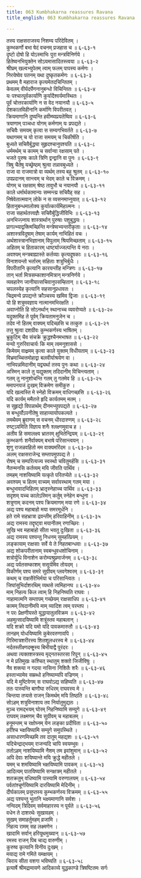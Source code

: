 ```yaml
---
title: 063 Kumbhakarna reassures Ravana
title_english: 063 Kumbhakarna reassures Ravana

---
```


<div class="audioEmbed"  caption="श्रीराम-हरिसीताराममूर्ति-घनपाठिभ्यां वचनम्" src="https://archive.org/download/Ramayana-recitation-Sriram-harisItArAmamUrti-Ghanapaati-v2/Kanda_6/Kanda_6_YK-063-Kumbhakarna_reassures_Ravana_0.mp3"></div>

तस्य राक्षसराजस्य निशम्य परिदेवितम् ।  
कुम्भकर्णो बभा षेदं वचनम् प्रजहास च ॥ ६-६३-१  
दृष्टो दोषो हि योऽस्माभिः पुरा मन्त्रविनिर्णये ।  
हितेष्वनभियुक्तेन सोऽयमासादितस्त्वया ॥ ६-६३-२  
श्रीघ्रम् खल्वभ्युपेतम् त्वाम् फलम् पापस्य कर्मणः ।  
निरयेष्वेव पतनम् यथा दुष्कृतकर्मणः ॥ ६-६३-३  
प्रथमम् वै महाराज कृत्यमेतदचिन्तितम् ।  
केवलम् वीर्यदर्पेणनानुबन्धो विचिन्तितः ॥ ६-६३-४  
यः पश्चात्पूर्वकार्याणि कुर्यादैश्वर्यमास्थितः ।  
पूर्वं चोत्तरकार्याणि न स वेद नयानयौ ॥ ६-६३-५  
देशकालविहीनानि कर्माणि विपरीतवत् ।  
क्रियमाणानि दुष्यन्ति हवीम्ष्यप्रयतेष्विव ॥ ६-६३-६  
त्रयाणाम् पञ्चधा योगम् कर्मणाम् यः प्रपद्यते ।  
सचिवैः समयम् कृत्वा स सम्यगभिवर्तते ॥ ६-६३-७  
यथागमम् च यो राजा समयम् च चिकीर्षति ।  
बुध्यते सचिवैर्बुद्ध्या सुहृदश्चानुपश्यति ॥ ६-६३-८  
धर्ममर्थम् च कामम् च सर्वान्वा रक्षसाम् पते ।  
भजते पुरुषः काले त्रिणि द्वन्द्वानि वा पुनः ॥ ६-६३-९  
त्रिषु चैतेषु यच्छ्रेष्ठम् श्रुत्वा तन्नावबुध्यते ।  
राजा वा राजमात्रो वा व्यर्थम् तस्य बहु श्रुतम् ॥ ६-६३-१०  
उपप्रदानम् सान्त्वम् च भेदम् काले च विक्रमम् ।  
योगम् च रक्षसाम् श्रेष्ठ तावुभौ च नयानयौ ॥ ६-६३-११  
काले धर्मार्थकामान्यः सम्मन्त्य्र सचिवैह् सह ।  
निषेवेतात्मवान् लोके न स व्यसनमाप्नुयात् ॥ ६-६३-१२  
हितानुबन्धमालोक्य कुर्यात्कार्यमिहात्मनः ।  
राजा सहार्थतत्त्वज्ञैः सचिवैर्बुद्धिजीविभिः ॥ ६-६३-१३  
अनभिज्ज़्नाय शास्त्रार्थान् पुरुषाः पशुबुद्धयः ।  
प्रागल्भ्याद्वक्त्मिच्छिन्ति मन्त्रेष्वभ्यन्तरीकृताः ॥ ६-६३-१४  
अशास्त्रविदुषाम् तेषाम् कार्यम् नाभिहितं वचः ।  
अर्थशास्त्रानभिज्ञानाम् विपुलाम् श्रियमिच्छताम् ॥ ६-६३-१५  
अहितम् च हिताकारम् धार्ष्ट्याज्जल्पन्ति ये नराः ।  
अवश्यम् मन्त्रबाह्यास्ते कर्तव्याः कृत्यदूषकाः ॥ ६-६३-१६  
विनाशयन्तो भर्तारम् सहिताः शत्रुभिर्बुधैः ।  
विपरीतानि कृत्यानि कारयन्तीह मन्त्रिणः ॥ ६-६३-१७  
तान् भर्ता मित्रसम्काशानमित्रान् मन्त्रनिर्णये ।  
व्यवहारेण जानीयात्सचिवानुपसम्हितान् ॥ ६-६३-१८  
चपलस्येह कृत्यानि सहसानुप्रधावतः ।  
चिद्रमन्ये प्रपद्यन्ते क्रौञ्चस्य खमिव द्विजाः ॥ ६-६३-१९  
यो हि शत्रुमवज्ञाय नात्मानमभिरक्षति ।  
अवाप्नोति हि सोऽनर्थान् स्थानाच्च व्यवरोप्यते ॥ ६-६३-२०  
यदुक्तमिह ते पूर्वम् क्रियतामनुजेन च ।  
तदेव नो हितम् वाक्यम् यदिच्छसि च तत्कुरु ॥ ६-६३-२१  
तत्तु श्रुत्वा दशग्रीवः कुम्भकर्णस्य भाषितम् ।  
भ्रुकुटिम् चैव संचक्रे क्रुद्धश्चैनमभाषत ॥ ६-६३-२२  
मन्यो गुरुरिवाचार्यः कि माम् त्वमनुशाससे ।  
किमेवम् वाक्ष्रमम् कृत्वा काले युक्तम् विधीयताम् ॥ ६-६३-२३  
विभ्रमाच्चित्तमोहाद्वा बलवीर्याश्रयेण वा ।  
नाभिपन्नमिदानीम् यद्व्यर्था तस्य पुनः कथा ॥ ६-६३-२४  
अस्मिन् काले तु यद्युक्तम् तदिदानीम् विचिन्त्यताम् ।  
गतम् तु नानुशोचन्ति गतम् तु गतमेव हि ॥ ६-६३-२५  
ममापनयजं दुःखम् विक्रमेण समीकुरु ।  
यदि खल्वस्ति मे स्नेहो विक्रमम् वाधिगच्छसि ॥ ६-६३-२६  
यदि कार्यम् ममैतत्ते हृदि कार्यतमम् मतम् ।  
स सुहृद्यो विपन्नार्थम् दीनमभ्युपपद्यते ॥ ६-६३-२७  
स बन्धुर्योऽपनीतेषु साहाय्यायोपकल्पते ।  
तमथैवम् ब्रुवाणम् स वचनम् धीरदारुणम् ॥ ६-६३-२८  
रुष्ट्ऽयमिति विज्ञाय शनैः श्लक्ष्णमुवाच ह ।  
अतीव हि समालक्ष्य भ्रातरम् क्षुभितेन्द्रियम् ॥ ६-६३-२९  
कुम्भकर्णः शनैर्वाक्यम् बभाषे परिसान्त्वयन् ।  
शृणु राजन्नवहितो मम वाक्यमरिंदम ॥ ६-६३-३०  
अलम् राक्षसराजेन्द्र सम्तापमुपपद्य ते ।  
रोषम् च सम्परित्यज्य स्वस्थो चवितुमर्हसि ॥ ६-६३-३१  
नैतन्मनसि कर्तव्यम् मयि जीवति पार्थिव ।  
तमहम् नाशयिष्यामि यत्कृते परितप्येते ॥ ६-६३-३२  
अवश्यम् च हितम् वाच्यम् सर्वावस्थाम् गतम् मया ।  
बन्धुभावादभिहितम् भ्रातृस्नेहाच्च पार्थिव ॥ ६-६३-३३  
सदृशम् यच्च कालेऽस्मिन् कर्तुम् स्नेहेन बन्धुना ।  
शत्रूणाम् कदनम् पश्य क्रियमाणम् मया रणे ॥ ६-६३-३४  
अद्य पश्य महाबाहो मया समरमूर्धनि ।  
हते रामे सहभ्रात्रा द्रवन्तीम् हरिवाहिनीम् ॥ ६-६३-३५  
अद्य रामस्य तद्दृष्ट्वा मयानीतम् रणाच्छिरः ।  
सुखि भव महाबाहो सीता भवतु दुःखिता ॥ ६-६३-३६  
अद्य रामस्य पश्यन्तु निधनम् सुमहत्प्रियम् ।  
लङ्कायाम् राक्षसाः सर्वे ये ते निहतबान्धवाः ॥ ६-६३-३७  
अद्य शोकपरीतानाम् स्वबन्धुवधशोचिनाम् ।  
शत्रोर्युधि विनाशेन करोम्यश्रुप्रमार्जनम् ॥ ६-६३-३८  
अद्य पर्वतसम्काशम् ससूर्यमिव तोयदम् ।  
विकीर्णम् पश्य समरे सुग्रीवम् प्लवगेश्वरम् ॥ ६-६३-३९  
कथम् च राक्षसैरेभिर्मया च परिसान्त्वितः ।  
जिघांसुभिर्दाशरथिम् व्यथसे त्वमिहानघ ॥ ६-६३-४०  
माम् निहत्य किल त्वाम् हि निहनिष्यति राघवः ।  
नाहामात्मनि सम्तापम् गच्छेयम् राक्षसाधिप ॥ ६-६३-४१  
कामम् त्विदानीमपि माम् व्यादिश त्वम् परम्तप ।  
न परः प्रेक्षणीयस्ते युद्धायातुलविक्रम ॥ ६-६३-४२  
अहमुत्सादयिष्यामि शत्रूंस्तव महाबलान् ।  
यदि शक्रो यदि यमो यदि पावकमारुतौ ॥ ६-६३-४३  
तानहम् योधयिष्यामि कुबेरवरुणावपि ।  
गिरिमात्रशरीरस्य शितशूलधरस्य मे ॥ ६-६३-४४  
नर्दतस्तीक्ष्णदम्ष्ट्रस्य बिभीयाद्वै पुरंदरः ।  
अथवा त्यक्तशस्त्रस्य मृद्नतस्तरसा रिपून् ॥ ६-६३-४५  
न मे प्रतिमुखः कश्चित् स्थातुम् शक्तो जिजीविषुः ।  
नैव शक्त्या न गदया नासिना निशितैः शरैः ॥ ६-६३-४६  
हस्ताभ्यामेव सम्रब्धो हनिष्याम्यपि वज्रिणम् ।  
यदि मे मुष्टिवेगम् स राघवोऽद्य सहिष्यति ॥ ६-६३-४७  
ततः पास्यन्ति बाणौघा रुधिरम् राघवस्य मे ।  
चिन्तया तप्यसे राजन् किमर्थम् मयि तिष्ठति ॥ ६-६३-४८  
सोऽहम् शत्रुविनाशाय तव निर्यातुमुद्यतः ।  
मुञ्च रामद्भयम् घोरम् निहनिष्यामि सम्युगे ॥ ६-६३-४९  
राघवम् लक्ष्मणम् चैव सुग्रीवम् च महाबलम् ।  
हनूमन्तम् च रक्षोघ्नम् येन लङ्का प्रदीपिता ॥ ६-६३-५०  
हरींश्च भक्षयिष्यामि सम्युगे समुपस्थिते ।  
असाधारणमिच्छमि तव दातुम् महद्यशः ॥ ६-६३-५१  
यदिचेन्द्राद्भयम् राजन्यदि चापि स्वयम्भुवः ।  
ततोऽहम् नाशयिष्यामि नैशम् तम इवांशुमान् ॥ ६-६३-५२  
अपि देवाः शयिष्यान्ते मयि क्रुद्धे महीतले ।  
यमम् च शमयिष्यामि भक्षयिष्यामि पावकम् ॥ ६-६३-५३  
आदित्यम् पातयिष्यामि सनक्षत्रम् महीतले ।  
शतक्रतुम् वधिष्यामि पास्यामि वरुणालयम् ॥ ६-६३-५४  
पर्वतांश्चूर्णयिष्यामि दारयिष्यामि मेदिनीम् ।  
दीर्घकालम् प्रसुप्तस्य कुम्भकर्णस्य विक्रमम् ॥ ६-६३-५५  
अद्य पश्यन्तु भूतानि भक्ष्यमाणानि सर्वशः ।  
नन्विदम् त्रिदिवम् सर्वमाहारस्य न पूर्यते ॥ ६-६३-५६  
वधेन ते दाशरथेः सुखावहम् ।  
सुखम् समाहर्तुमहम् व्रजामि ।  
निहत्य रामम् सह लक्ष्मणेन ।  
खादामि सर्वान् हरियूथमुख्यान् ॥ ६-६३-५७  
रमस्व राजन् पिब चाद्य वारुणीम् ।  
कुरुष्व कृत्यानि विनीय दुःखम् ।  
मयाद्य रामे गमिते यमक्षयम् ।  
चिराय सीता वशगा भविष्यति ॥ ६-६३-५८  
इत्यार्षे श्रीमद्रामायणे आदिकाव्ये युद्धकाण्डे त्रिषष्टितमः सर्गः